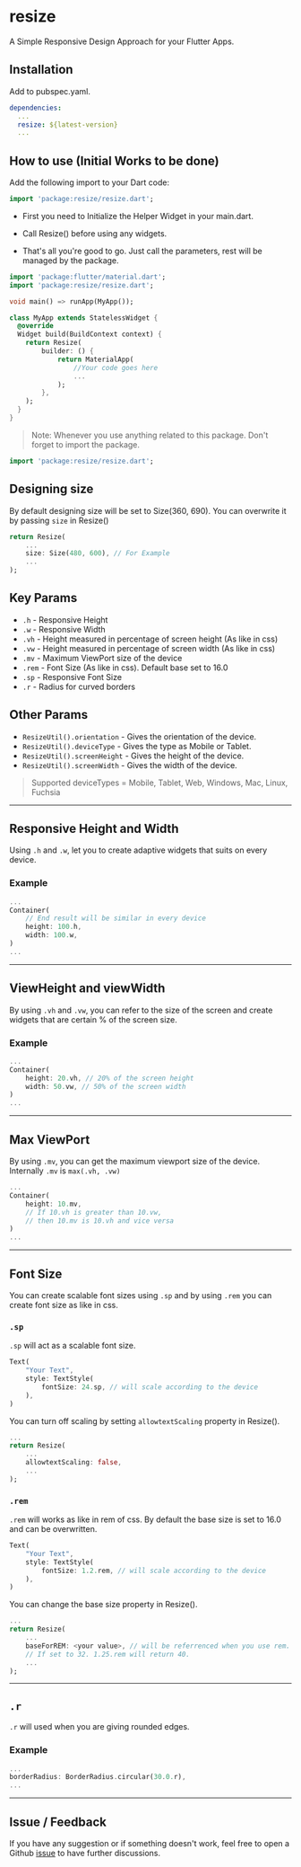# resize

A Simple Responsive Design Approach for your Flutter Apps.

## Installation

Add to pubspec.yaml.

```yaml
dependencies:
  ...
  resize: ${latest-version}
  ...
```

## How to use (Initial Works to be done)

Add the following import to your Dart code:

```dart
import 'package:resize/resize.dart';
```

- First you need to Initialize the Helper Widget in your main.dart.

- Call Resize() before using any widgets.

- That's all you're good to go. Just call the parameters, rest will be managed by the package.

```dart
import 'package:flutter/material.dart';
import 'package:resize/resize.dart';

void main() => runApp(MyApp());

class MyApp extends StatelessWidget {
  @override
  Widget build(BuildContext context) {
    return Resize(
        builder: () {
            return MaterialApp(
                //Your code goes here
                ...
            );
        },
    );
  }
}
```

> Note: Whenever you use anything related to this package. Don't forget to import the package.

```dart
import 'package:resize/resize.dart';
```

## Designing size

By default designing size will be set to Size(360, 690). You can overwrite it by passing `size` in Resize()

```dart
return Resize(
    ...
    size: Size(480, 600), // For Example
    ...
);
```

## Key Params

- `.h` - Responsive Height
- `.w` - Responsive Width
- `.vh` - Height measured in percentage of screen height (As like in css)
- `.vw` - Height measured in percentage of screen width (As like in css)
- `.mv` - Maximum ViewPort size of the device
- `.rem` - Font Size (As like in css). Default base set to 16.0
- `.sp` - Responsive Font Size
- `.r` - Radius for curved borders

## Other Params

- `ResizeUtil().orientation` - Gives the orientation of the device.
- `ResizeUtil().deviceType` - Gives the type as Mobile or Tablet.
- `ResizeUtil().screenHeight` - Gives the height of the device.
- `ResizeUtil().screenWidth` - Gives the width of the device.

> Supported deviceTypes = Mobile, Tablet, Web, Windows, Mac, Linux, Fuchsia

---

## Responsive Height and Width

Using `.h` and `.w`, let you to create adaptive widgets that suits on every device.

### Example

```dart
...
Container(
    // End result will be similar in every device
    height: 100.h,
    width: 100.w,
)
...
```

---

## ViewHeight and viewWidth

By using `.vh` and `.vw`, you can refer to the size of the screen and create widgets that are certain % of the screen size.

### Example

```dart
...
Container(
    height: 20.vh, // 20% of the screen height
    width: 50.vw, // 50% of the screen width
)
...
```

---

## Max ViewPort

By using `.mv`, you can get the maximum viewport size of the device.
Internally `.mv` is `max(.vh, .vw)`

```dart
...
Container(
    height: 10.mv,
    // If 10.vh is greater than 10.vw,
    // then 10.mv is 10.vh and vice versa
)
...
```

---

## Font Size

You can create scalable font sizes using `.sp` and by using `.rem` you can create font size as like in css.

### `.sp`

`.sp` will act as a scalable font size.

```dart
Text(
    "Your Text",
    style: TextStyle(
        fontSize: 24.sp, // will scale according to the device
    ),
)
```

You can turn off scaling by setting `allowtextScaling` property in Resize().

```dart
...
return Resize(
    ...
    allowtextScaling: false,
    ...
);
```

### `.rem`

`.rem` will works as like in rem of css. By default the base size is set to 16.0 and can be overwritten.

```dart
Text(
    "Your Text",
    style: TextStyle(
        fontSize: 1.2.rem, // will scale according to the device
    ),
)
```

You can change the base size property in Resize().

```dart
...
return Resize(
    ...
    baseForREM: <your value>, // will be referrenced when you use rem.
    // If set to 32. 1.25.rem will return 40.
    ...
);
```

---

## `.r`

`.r` will used when you are giving rounded edges.

### Example

```dart
...
borderRadius: BorderRadius.circular(30.0.r),
...
```

---

## Issue / Feedback

If you have any suggestion or if something doesn't work, feel free to open a Github [issue](https://github.com/nanthakumaran-s/resize/issues) to have further discussions.
